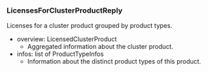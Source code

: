 ### LicensesForClusterProductReply
Licenses for a cluster product grouped by product types.

- overview: LicensedClusterProduct
  - Aggregated information about the cluster product.
- infos: list of ProductTypeInfos
  - Information about the distinct product types of this product.
